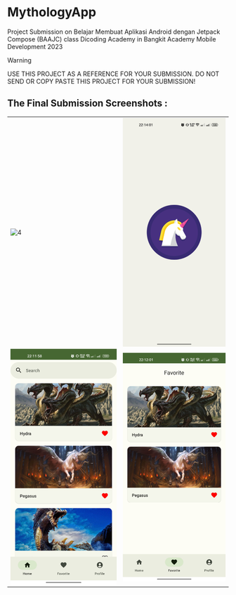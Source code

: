 # MythologyApp
Project Submission on Belajar Membuat Aplikasi Android dengan Jetpack Compose (BAAJC) class Dicoding Academy in Bangkit Academy Mobile Development 2023

> [!Warning]
> USE THIS PROJECT AS A REFERENCE FOR YOUR SUBMISSION. DO NOT SEND OR COPY PASTE THIS PROJECT FOR YOUR SUBMISSION!

## The Final Submission Screenshots :
<table>
    <tr>
        <td><img src="screenshot/Record.gif" align="center" alt="4"</td>
        <td><img src="screenshot/Splash Mythology.jpg" align="center" alt="4"</td>
    </tr>
    <tr>
        <td><img src="screenshot/Home Mythology.jpg" align="center" alt="4"</td>
        <td><img src="screenshot/Favorite Mythology.jpg" align="center" alt="4"</td>
    </tr>
